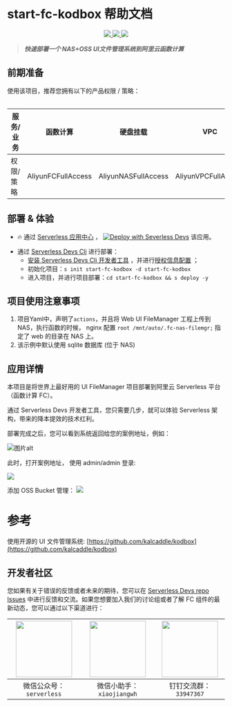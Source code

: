 # start-fc-kodbox 帮助文档

<p align="center" class="flex justify-center">
    <a href="https://www.serverless-devs.com" class="ml-1">
    <img src="http://editor.devsapp.cn/icon?package=start-fc-kodbox&type=packageType">
  </a>
  <a href="http://www.devsapp.cn/details.html?name=start-fc-kodbox" class="ml-1">
    <img src="http://editor.devsapp.cn/icon?package=start-fc-kodbox&type=packageVersion">
  </a>
  <a href="http://www.devsapp.cn/details.html?name=start-fc-kodbox" class="ml-1">
    <img src="http://editor.devsapp.cn/icon?package=start-fc-kodbox&type=packageDownload">
  </a>
</p>

<description>

> ***快速部署一个 NAS+OSS UI文件管理系统到阿里云函数计算***

</description>

<table>

## 前期准备
使用该项目，推荐您拥有以下的产品权限 / 策略：

| 服务/业务 | 函数计算 |  硬盘挂载 |  VPC |  其它 |     
| --- |  --- |   --- |   --- |   --- |   
| 权限/策略 | AliyunFCFullAccess |  AliyunNASFullAccess |  AliyunVPCFullAccess |  AliyunECSFullAccess |     


</table>

<codepre id="codepre">

</codepre>

<deploy>

## 部署 & 体验

<appcenter>

- :fire: 通过 [Serverless 应用中心](https://fcnext.console.aliyun.com/applications/create?template=start-fc-kodbox) ，
[![Deploy with Severless Devs](https://img.alicdn.com/imgextra/i1/O1CN01w5RFbX1v45s8TIXPz_!!6000000006118-55-tps-95-28.svg)](https://fcnext.console.aliyun.com/applications/create?template=start-fc-kodbox)  该应用。 

</appcenter>

- 通过 [Serverless Devs Cli](https://www.serverless-devs.com/serverless-devs/install) 进行部署：
    - [安装 Serverless Devs Cli 开发者工具](https://www.serverless-devs.com/serverless-devs/install) ，并进行[授权信息配置](https://www.serverless-devs.com/fc/config) ；
    - 初始化项目：`s init start-fc-kodbox -d start-fc-kodbox`   
    - 进入项目，并进行项目部署：`cd start-fc-kodbox && s deploy -y`

</deploy>

<appdetail id="flushContent">


## 项目使用注意事项

1. 项目Yaml中，声明了`actions`，并且将 Web UI FileManager 工程上传到 NAS，执行函数的时候， nginx 配置 `root /mnt/auto/.fc-nas-filemgr;` 指定了 web 的目录在 NAS 上。
2. 该示例中默认使用 sqlite 数据库 (位于 NAS)

## 应用详情

本项目是将世界上最好用的 UI FileManager 项目部署到阿里云 Serverless 平台（函数计算 FC）。

通过 Serverless Devs 开发者工具，您只需要几步，就可以体验 Serverless 架构，带来的降本提效的技术红利。

部署完成之后，您可以看到系统返回给您的案例地址，例如：

![图片alt](https://img.alicdn.com/imgextra/i1/O1CN01FbMHNY1PvcSGTBzmB_!!6000000001903-2-tps-2520-920.png)

此时，打开案例地址， 使用 admin/admin 登录:

![](https://img.alicdn.com/imgextra/i3/O1CN01WRjMv428OKNAu7gjq_!!6000000007922-2-tps-1733-1007.png)

添加 OSS Bucket 管理：
![](https://img.alicdn.com/imgextra/i2/O1CN01e6dygX1znDLioRfQe_!!6000000006758-2-tps-1210-756.png)

# 参考
使用开源的 UI 文件管理系统: [https://github.com/kalcaddle/kodbox](https://github.com/kalcaddle/kodbox)

</appdetail>

<devgroup>

## 开发者社区

您如果有关于错误的反馈或者未来的期待，您可以在 [Serverless Devs repo Issues](https://github.com/serverless-devs/serverless-devs/issues) 中进行反馈和交流。如果您想要加入我们的讨论组或者了解 FC 组件的最新动态，您可以通过以下渠道进行：

<p align="center">

| <img src="https://serverless-article-picture.oss-cn-hangzhou.aliyuncs.com/1635407298906_20211028074819117230.png" width="130px" > | <img src="https://serverless-article-picture.oss-cn-hangzhou.aliyuncs.com/1635407044136_20211028074404326599.png" width="130px" > | <img src="https://serverless-article-picture.oss-cn-hangzhou.aliyuncs.com/1635407252200_20211028074732517533.png" width="130px" > |
|--- | --- | --- |
| <center>微信公众号：`serverless`</center> | <center>微信小助手：`xiaojiangwh`</center> | <center>钉钉交流群：`33947367`</center> | 

</p>

</devgroup>